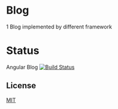 # Blog
1 Blog implemented by different framework
# Status
Angular Blog [![Build Status](https://travis-ci.org/fouad-j/blog.svg?branch=master)](https://travis-ci.org/fouad-j/blog)
## License
[MIT](http://opensource.org/licenses/MIT)
